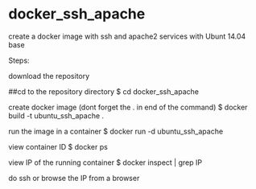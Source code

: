 # docker_ssh_apache

create a docker image with ssh and apache2 services with Ubunt 14.04 base

Steps:

download the repository

##cd to the repository directory
$ cd docker_ssh_apache

create docker image (dont forget the . in end of the command)
$ docker build -t ubuntu_ssh_apache .

run the image in a container
$ docker run -d ubuntu_ssh_apache

view container ID
$ docker ps

view IP of the running container
$ docker inspect <containerID> | grep IP

do ssh or browse the IP from a browser

